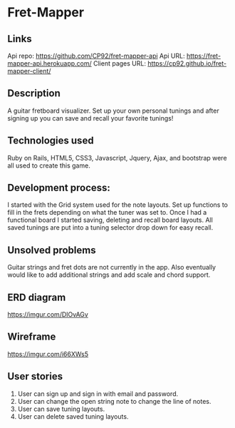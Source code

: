 # Fret-Mapper

## Links
Api repo: https://github.com/CP92/fret-mapper-api
Api URL: https://fret-mapper-api.herokuapp.com/
Client pages URL: https://cp92.github.io/fret-mapper-client/

## Description
A guitar fretboard visualizer. Set up your own personal tunings and after signing up you can save and recall your favorite tunings!

## Technologies used
Ruby on Rails, HTML5, CSS3, Javascript, Jquery, Ajax, and bootstrap were all used to create this game.

## Development process:
I started with the Grid system used for the note layouts. Set up functions to fill in the frets depending on what the tuner was set to. Once I had a functional board I started saving, deleting and recall board layouts. All saved tunings are put into a tuning selector drop down for easy recall.

## Unsolved problems
Guitar strings and fret dots are not currently in the app. Also eventually would like to add additional strings and add scale and chord support.

## ERD diagram
https://imgur.com/DIOvAGv

## Wireframe
https://imgur.com/i66XWs5

## User stories
1. User can sign up and sign in with email and password.
2. User can change the open string note to change the line of notes.
3. User can save tuning layouts.
4. User can delete saved tuning layouts.
